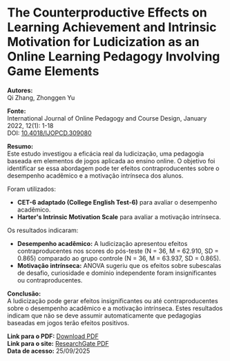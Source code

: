 # The Counterproductive Effects on Learning Achievement and Intrinsic Motivation for Ludicization as an Online Learning Pedagogy Involving Game Elements

**Autores:**  
Qi Zhang, Zhonggen Yu  

**Fonte:**  
International Journal of Online Pedagogy and Course Design, January 2022, 12(1): 1-18  
DOI: [10.4018/IJOPCD.309080](https://doi.org/10.4018/IJOPCD.309080)  

**Resumo:**  
Este estudo investigou a eficácia real da ludicização, uma pedagogia baseada em elementos de jogos aplicada ao ensino online. O objetivo foi identificar se essa abordagem pode ter efeitos contraproducentes sobre o desempenho acadêmico e a motivação intrínseca dos alunos.  

Foram utilizados:  
- **CET-6 adaptado (College English Test-6)** para avaliar o desempenho acadêmico.  
- **Harter's Intrinsic Motivation Scale** para avaliar a motivação intrínseca.  

Os resultados indicaram:  
- **Desempenho acadêmico:** A ludicização apresentou efeitos contraproducentes nos scores do pós-teste (N = 36, M = 62.910, SD = 0.865) comparado ao grupo controle (N = 36, M = 63.937, SD = 0.865).  
- **Motivação intrínseca:** ANOVA sugeriu que os efeitos sobre subescalas de desafio, curiosidade e domínio independente foram insignificantes ou contraproducentes.  

**Conclusão:**  
A ludicização pode gerar efeitos insignificantes ou até contraproducentes sobre o desempenho acadêmico e a motivação intrínseca. Estes resultados indicam que não se deve assumir automaticamente que pedagogias baseadas em jogos terão efeitos positivos.  

**Link para o PDF:** [Download PDF](./pdfs/The_Counterproductive_Effects_on_Learning_Achievem.pdf)  
**Link para o site:** [ResearchGate PDF](https://www.researchgate.net/publication/363160489_The_Counterproductive_Effects_on_Learning_Achievement_and_Intrinsic_Motivation_for_Ludicization_as_an_Online_Learning_Pedagogy_Involving_Game_Elements)  
**Data de acesso:** 25/09/2025
